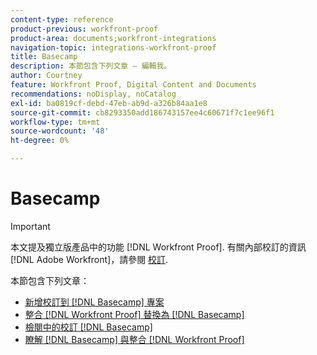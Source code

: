 ```yaml
---
content-type: reference
product-previous: workfront-proof
product-area: documents;workfront-integrations
navigation-topic: integrations-workfront-proof
title: Basecamp
description: 本節包含下列文章 — 編輯我。
author: Courtney
feature: Workfront Proof, Digital Content and Documents
recommendations: noDisplay, noCatalog
exl-id: ba0819cf-debd-47eb-ab9d-a326b84aa1e8
source-git-commit: cb8293350add186743157ee4c60671f7c1ee96f1
workflow-type: tm+mt
source-wordcount: '48'
ht-degree: 0%

---
```


# Basecamp

>[!IMPORTANT]
>
>本文提及獨立版產品中的功能 [!DNL Workfront Proof]. 有關內部校訂的資訊 [!DNL Adobe Workfront]，請參閱 [校訂](../../../review-and-approve-work/proofing/proofing.md).

本節包含下列文章：

* [新增校訂到 [!DNL Basecamp] 專案](../../../workfront-proof/wp-integrations/basecamp/add-proof-to-basecamp-project.md)
* [整合 [!DNL Workfront Proof] 替換為 [!DNL Basecamp]](../../../workfront-proof/wp-integrations/basecamp/integrate-workfront-proof-with-basecamp.md)
* [檢閱中的校訂 [!DNL Basecamp]](../../../workfront-proof/wp-integrations/basecamp/review-proof-basecamp.md)
* [瞭解 [!DNL Basecamp] 與整合 [!DNL Workfront Proof]](../../../workfront-proof/wp-integrations/basecamp/basecamp-integration-overview.md)
